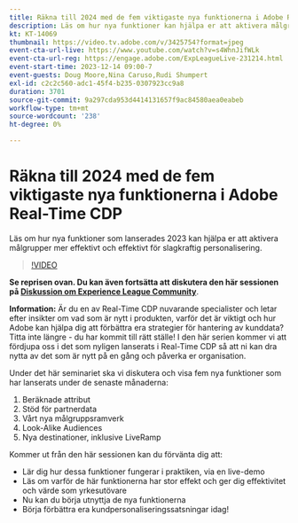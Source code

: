 ```yaml
---
title: Räkna till 2024 med de fem viktigaste nya funktionerna i Adobe Real-Time CDP
description: Läs om hur nya funktioner kan hjälpa er att aktivera målgrupper effektivare och mer effektivt för slagkraftig personalisering.
kt: KT-14069
thumbnail: https://video.tv.adobe.com/v/3425754?format=jpeg
event-cta-url-live: https://www.youtube.com/watch?v=s4WhnJifWLk
event-cta-url-reg: https://engage.adobe.com/ExpLeagueLive-231214.html
event-start-time: 2023-12-14 09:00-7
event-guests: Doug Moore,Nina Caruso,Rudi Shumpert
exl-id: c2c2c560-adc1-45f4-b235-0307923cc9a8
duration: 3701
source-git-commit: 9a297cda953d4414131657f9ac84580aea0eabeb
workflow-type: tm+mt
source-wordcount: '238'
ht-degree: 0%

---
```


# Räkna till 2024 med de fem viktigaste nya funktionerna i Adobe Real-Time CDP

Läs om hur nya funktioner som lanserades 2023 kan hjälpa er att aktivera målgrupper mer effektivt och effektivt för slagkraftig personalisering.

>[!VIDEO](https://video.tv.adobe.com/v/3425754/?quality=12&learn=on)

**Se reprisen ovan. Du kan även fortsätta att diskutera den här sessionen på [Diskussion om Experience League Community](https://experienceleaguecommunities.adobe.com/t5/real-time-customer-data-platform/experience-league-live-post-session-discussion-countdown-to-2024/m-p/639558#M14)**.

**Information:**
Är du en av Real-Time CDP nuvarande specialister och letar efter insikter om vad som är nytt i produkten, varför det är viktigt och hur Adobe kan hjälpa dig att förbättra era strategier för hantering av kunddata? Titta inte längre - du har kommit till rätt ställe! I den här serien kommer vi att fördjupa oss i det som nyligen lanserats i Real-Time CDP så att ni kan dra nytta av det som är nytt på en gång och påverka er organisation.

Under det här seminariet ska vi diskutera och visa fem nya funktioner som har lanserats under de senaste månaderna:

1. Beräknade attribut
2. Stöd för partnerdata
3. Vårt nya målgruppsramverk
4. Look-Alike Audiences
5. Nya destinationer, inklusive LiveRamp

Kommer ut från den här sessionen kan du förvänta dig att:

* Lär dig hur dessa funktioner fungerar i praktiken, via en live-demo
* Läs om varför de här funktionerna har stor effekt och ger dig effektivitet och värde som yrkesutövare
* Nu kan du börja utnyttja de nya funktionerna
* Börja förbättra era kundpersonaliseringssatsningar idag!



